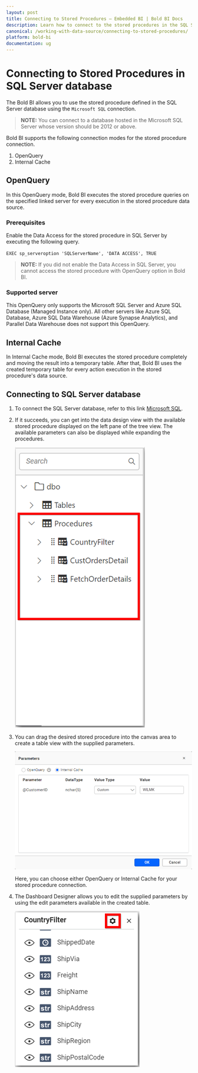 ```yaml
---
layout: post
title: Connecting to Stored Procedures – Embedded BI | Bold BI Docs
description: Learn how to connect to the stored procedures in the SQL Server database with Bold BI Embedded Dashboard.
canonical: /working-with-data-source/connecting-to-stored-procedures/
platform: bold-bi
documentation: ug
---
```


# Connecting to Stored Procedures in SQL Server database

The Bold BI allows you to use the stored procedure defined in the SQL Server database using the `Microsoft SQL` connection.

> **NOTE:** You can connect to a database hosted in the Microsoft SQL Server whose version should be 2012 or above.

Bold BI supports the following connection modes for the stored procedure connection.
1. OpenQuery
2. Internal Cache

## OpenQuery
In this OpenQuery mode, Bold BI executes the stored procedure queries on the specified linked server for every execution in the stored procedure data source.

### Prerequisites
 
Enable the Data Access for the stored procedure in SQL Server by executing the following query.
 
`EXEC sp_serveroption 'SQLServerName', 'DATA ACCESS', TRUE`

> **NOTE:** If you did not enable the Data Access in SQL Server, you cannot access the stored procedure with OpenQuery option in Bold BI.

### Supported server

This OpenQuery only supports the Microsoft SQL Server and Azure SQL Database (Managed Instance only). All other servers like Azure SQL Database, Azure SQL Data Warehouse (Azure Synapse Analytics), and Parallel Data Warehouse does not support this OpenQuery.

## Internal Cache
In Internal Cache mode, Bold BI executes the stored procedure completely and moving the result into a temporary table. After that, Bold BI uses the created temporary table for every action execution in the stored procedure's data source.

## Connecting to SQL Server database
1. To connect the SQL Server database, refer to this link [Microsoft SQL](/working-with-data-source/data-connectors/sql-data-source/).
     
2. If it succeeds, you can get into the data design view with the available stored procedure displayed on the left pane of the tree view. The available parameters can also be displayed while expanding the procedures.

   ![Stored procedure treeview](/static/assets/working-with-datasource/images/storedprocedure_treeview.png)

3. You can drag the desired stored procedure into the canvas area to create a table view with the supplied parameters.

   ![Stored procedure parameters](/static/assets/working-with-datasource/images/storedprocedure_parameters.png)

    Here, you can choose either OpenQuery or Internal Cache for your stored procedure connection.

4. The Dashboard Designer allows you to edit the supplied parameters by using the edit parameters available in the created table.

   ![Stored procedure settings](/static/assets/working-with-datasource/images/storedprocedure_settings.png)
